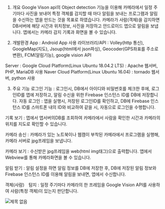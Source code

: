 1. 개요
Google Vison api의 Object detection 기능을 이용해 카메라에서 일정 주기마다 사진을 보내어 특정 객체를 감지할 때 마다 알림을 보내는 프로그램과 알림을 수신하는 앱을 만드는 것을 목표로 하였습니다. 카메라가 사람(객체)을 감지하면 DB서버에 해당 시간과 위치정보, 사진을 저장하고 안드로이드 앱으로 알림을 보냅니다. 앱에서는 카메라 감지 기록과 화면을 볼 수 있습니다.

2. 개발환경
App : Android App
사용 라이브러리/API : Volley(http 통신), GoogleMap(지도), Jsoup(html에서 
json파싱), Geocoder(GPS좌표를 주소로 변환), FCM(알림기능), google vision API

Server : Google Cloud Platform(Linux Ubuntu 18.04.2 LTS)
		: Apache 웹서버, PHP, MariaDB 사용
	Naver Cloud Platform(Linux Ubuntu 16.04)
		: tornado 웹서버, python 사용	

3. 주요 기능
로그인 기능 : 로그인시, DB에서 아이디와 비밀번호를 체크한 후에, 로그인ID를 앱에  저장하고, 알림 수신을 위한 Firebase 인스턴스 ID를 DB에 저장합니다.
자동 로그인 : 앱을 실행시, 저장된 로그인ID를 확인하고, DB에 Firebase 인스턴스 ID를 스마트폰 내의 ID와 비교하여 같을 시, 자동으로 로그인을 수행합니다.

기록 보기 :  앱에서 앱서버의DB를 조회하여 카메라에서 사람을 확인한 시간과 카메라의 위치를 지도로 확인할 수 있습니다.

카메라 송신 : 카메라가 있는 노트북이나 웹캠이 부착된 카메라에서 프로그램을 실행해, 카메라 서버로 jpg프레임을 보냅니다.

카메라 보기 : 수신받은 jpg프레임을 web(html img태그)으로 출력합니다. 앱에서 Webview를 통해 카메라화면을 볼 수 있습니다.

알림 받기 : 알림 설정을 하면 알림 정보를 DB에 저장한 후, DB에 저장된 알림 정보와 Firebase 인스턴스 ID를 이용해 알림을 보내면, 앱에서 수신합니다. 

객체(사람)　탐지 : 일정 주기마다 카메라의 한 프레임을 Google Vision API를 사용하여 사람(특정 객체)이 있는지 판단합니다.

![제목 없음](https://user-images.githubusercontent.com/44769598/222374361-dd56a409-eddc-4bb0-addf-88af478c0bd8.png)
